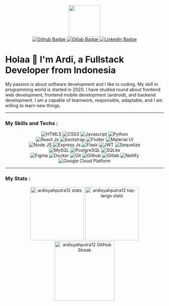 <div id="header" align="center">
  <img src="https://media.giphy.com/media/M9gbBd9nbDrOTu1Mqx/giphy.gif" width="100"/>
  <div id="badges">
    <a href="https://github.com/ardisyahputra12/">
      <img src="https://img.shields.io/badge/GitHub-100000?style=for-the-badge&logo=github&logoColor=white" alt="Github Badge"/>
    </a>
    <a href="https://gitlab.com/ardisyahputra12">
      <img src="https://img.shields.io/badge/GitLab-330F63?style=for-the-badge&logo=gitlab&logoColor=white" alt="Gitlab Badge"/>
    </a>
    <a href="https://www.linkedin.com/in/ardisaputra2022/">
      <img src="https://img.shields.io/badge/LinkedIn-blue?style=for-the-badge&logo=linkedin&logoColor=white" alt="LinkedIn Badge"/>
    </a>
  </div>
  <img src="https://komarev.com/ghpvc/?username=ardisyahputra12&style=flat-square&color=blue" alt=""/>
</div>

<h1>Holaa 👋 I'm Ardi, a Fullstack Developer from Indonesia</h1>
<p>
  My passion is about software development and I like to coding. My skill in programming world is started in 2020. I have studied round about frontend web development, frontend mobile development (android), and backend development. I am a capable of teamwork, responsible, adaptable, and I am willing to learn new things.
</p>
<hr/>

<h3>My Skills and Techs :</h3>
<div align="center" id="language">
  <img alt="HTML5" src="https://img.shields.io/badge/HTML5-E34F26?style=for-the-badge&logo=html5&logoColor=white"/>
  <img alt="CSS3" src="https://img.shields.io/badge/CSS3-1572B6?style=for-the-badge&logo=css3&logoColor=white"/>
  <img alt="Javascript" src="https://img.shields.io/badge/JavaScript-323330?style=for-the-badge&logo=javascript&logoColor=F7DF1E"/>
  <img alt="Python" src="https://img.shields.io/badge/Python-14354C?style=for-the-badge&logo=python&logoColor=white"/>
</div>
<div align="center" id="frontend-tech">
  <img alt="React Js" src="https://img.shields.io/badge/React-20232A?style=for-the-badge&logo=react&logoColor=61DAFB"/>
  <img alt="bootstrap" src="https://img.shields.io/badge/Bootstrap-563D7C?style=for-the-badge&logo=bootstrap&logoColor=white"/>
  <img alt="Flutter" src="https://img.shields.io/badge/Flutter-02569B?style=for-the-badge&logo=flutter&logoColor=white"/>
  <img alt="Material UI" src="https://img.shields.io/badge/Material--UI-0081CB?style=for-the-badge&logo=material-ui&logoColor=white"/>
</div>
<div align="center" id="backend-tech">
  <img alt="Node JS" src="https://img.shields.io/badge/Node.js-43853D?style=for-the-badge&logo=node.js&logoColor=white"/>
  <img alt="Express Js" src="https://img.shields.io/badge/Express.js-404D59?style=for-the-badge"/>
  <img alt="Flask" src="https://img.shields.io/badge/Flask-000000?style=for-the-badge&logo=flask&logoColor=white"/>
  <img alt="JWT" src="https://img.shields.io/badge/json%20web%20tokens-323330?style=for-the-badge&logo=json-web-tokens&logoColor=pink"/>
  <img alt="Sequelize" src="https://img.shields.io/badge/sequelize-323330?style=for-the-badge&logo=sequelize&logoColor=blue"/>
</div>
<div align="center" id="database">
  <img alt="MySQL" src="https://img.shields.io/badge/MySQL-00000F?style=for-the-badge&logo=mysql&logoColor=white"/>
  <img alt="PostgreSQL" src="https://img.shields.io/badge/PostgreSQL-316192?style=for-the-badge&logo=postgresql&logoColor=white"/>
  <img alt="SQLite" src="https://img.shields.io/badge/SQLite-07405E?style=for-the-badge&logo=sqlite&logoColor=white"/>
</div>
<div align="center" id="tools">
  <img alt="Figma" src="https://img.shields.io/badge/Figma-F24E1E?style=for-the-badge&logo=figma&logoColor=white"/>
  <img alt="Docker" src="https://img.shields.io/badge/docker-%230db7ed.svg?style=for-the-badge&logo=docker&logoColor=white"/>
  <img alt="Git" src="https://img.shields.io/badge/GIT-E44C30?style=for-the-badge&logo=git&logoColor=white"/>
  <img alt="Github" src="https://img.shields.io/badge/-Github-black?style=for-the-badge&logo=GitHub&logoColor=white"/>
  <img alt="Gitlab" src="https://img.shields.io/badge/GitLab-330F63?style=for-the-badge&logo=gitlab&logoColor=white"/>
  <img alt="Netlify" src="https://img.shields.io/badge/Netlify-00C7B7?style=for-the-badge&logo=netlify&logoColor=white"/>
  <img alt="Google Cloud Platform" src="https://img.shields.io/badge/Google_Cloud-4285F4?style=for-the-badge&logo=google-cloud&logoColor=white"/>
</div>
<hr/>

<h3>My Stats :</h3>
<div align="center">
  <img height="170em" alt="ardisyahputra12 stats" src="https://github-readme-stats-eight-theta.vercel.app/api?username=ardisyahputra12&show_icons=true&theme=algolia&include_all_commits=true&count_private=true"/>
  <img height="170em" alt="ardisyahputra12 top-langs stats" src="https://github-readme-stats-eight-theta.vercel.app/api/top-langs/?username=ardisyahputra12&layout=compact&theme=algolia"/>
  <img height="190em" alt="ardisyahputra12 GitHub Streak" src="http://github-readme-streak-stats.herokuapp.com?user=ardisyahputra12&theme=algolia&date_format=j%20M%5B%20Y%5D"/>
</div>




<!--
**ardisyahputra12/ardisyahputra12** is a ✨ _special_ ✨ repository because its `README.md` (this file) appears on your GitHub profile.

Here are some ideas to get you started:

- 🔭 I’m currently working on ...
- 🌱 I’m currently learning ...
- 👯 I’m looking to collaborate on ...
- 🤔 I’m looking for help with ...
- 💬 Ask me about ...
- 📫 How to reach me: ...
- 😄 Pronouns: ...
- ⚡ Fun fact: ...
-->
